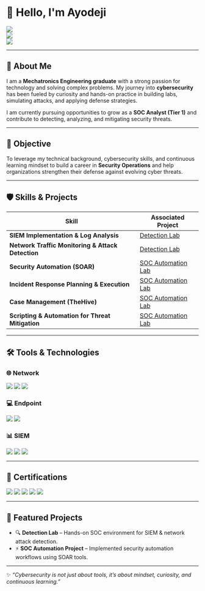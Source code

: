 

# 👋 Hello, I'm Ayodeji
<a href="https://www.linkedin.com/in/ayodeji-allen-3564aa1a1/"><img src="https://img.shields.io/badge/-LinkedIn-0072b1?&style=for-the-badge&logo=linkedin&logoColor=white" /></a>  
<a href="https://github.com/your-github"><img src="https://img.shields.io/badge/-GitHub-181717?&style=for-the-badge&logo=github&logoColor=white" /></a>  
<a href="mailto:your-email@gmail.com"><img src="https://img.shields.io/badge/-Email-D14836?&style=for-the-badge&logo=gmail&logoColor=white" /></a>  

---

## 🚀 About Me  
I am a **Mechatronics Engineering graduate** with a strong passion for technology and solving complex problems. My journey into **cybersecurity** has been fueled by curiosity and hands-on practice in building labs, simulating attacks, and applying defense strategies.  

I am currently pursuing opportunities to grow as a **SOC Analyst (Tier 1)** and contribute to detecting, analyzing, and mitigating security threats.  

---

## 🎯 Objective  
To leverage my technical background, cybersecurity skills, and continuous learning mindset to build a career in **Security Operations** and help organizations strengthen their defense against evolving cyber threats.  

---

## 🛡️ Skills & Projects  

| Skill                                          | Associated Project |
|-----------------------------------------------|--------------------|
| **SIEM Implementation & Log Analysis**        | <a href="#">Detection Lab</a> |
| **Network Traffic Monitoring & Attack Detection** | <a href="#">Detection Lab</a> |
| **Security Automation (SOAR)**                | <a href="#">SOC Automation Lab</a> |
| **Incident Response Planning & Execution**    | <a href="#">SOC Automation Lab</a> |
| **Case Management (TheHive)**                 | <a href="#">SOC Automation Lab</a> |
| **Scripting & Automation for Threat Mitigation** | <a href="#">SOC Automation Lab</a> |

---

## 🛠️ Tools & Technologies  

### 🌐 Network  
<div>
  <img src="https://img.shields.io/badge/-Wireshark-1679A7?&style=for-the-badge&logo=Wireshark&logoColor=white" />
  <img src="https://img.shields.io/badge/-Suricata-EF3B2D?&style=for-the-badge&logo=Suricata&logoColor=white" />
  <img src="https://img.shields.io/badge/-Zeek-777BB4?&style=for-the-badge&logo=Zeek&logoColor=white" />
</div>  

### 💻 Endpoint  
<div>
  <img src="https://img.shields.io/badge/-Microsoft_Defender_for_Endpoint-00A4EF?&style=for-the-badge&logo=Microsoft&logoColor=white" />
  <img src="https://img.shields.io/badge/-Velociraptor-4B275F?&style=for-the-badge&logo=Velociraptor&logoColor=white" />
</div>  

### 📊 SIEM  
<div>
  <img src="https://img.shields.io/badge/-Microsoft_Sentinel-0078D4?&style=for-the-badge&logo=Microsoft&logoColor=white" />
  <img src="https://img.shields.io/badge/-Splunk-000000?&style=for-the-badge&logo=Splunk&logoColor=white" />
  <img src="https://img.shields.io/badge/-Elastic-005571?&style=for-the-badge&logo=Elastic&logoColor=white" />
</div>  

---

## 📜 Certifications  
<div>
<img src="https://img.shields.io/badge/-CompTIA_Security%2B-FF0000?&style=for-the-badge&logo=CompTIA&logoColor=white" />
<img src="https://img.shields.io/badge/-CompTIA_Network%2B-007ACC?&style=for-the-badge&logo=CompTIA&logoColor=white" />
<img src="https://img.shields.io/badge/-CompTIA_A%2B-4D4D4D?&style=for-the-badge&logo=CompTIA&logoColor=white" />
<img src="https://img.shields.io/badge/-CDSA-006400?&style=for-the-badge&logoColor=white" />
<img src="https://img.shields.io/badge/-CCD-000080?&style=for-the-badge&logoColor=white" />
</div>  

---

## 📂 Featured Projects  
- 🔍 **Detection Lab** – Hands-on SOC environment for SIEM & network attack detection.  
- ⚡ **SOC Automation Project** – Implemented security automation workflows using SOAR tools.  

---

✨ *“Cybersecurity is not just about tools, it’s about mindset, curiosity, and continuous learning.”*  
